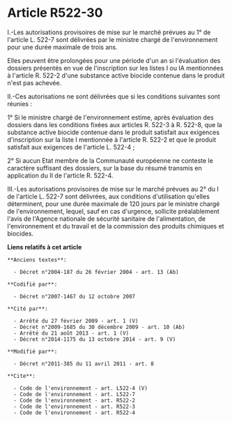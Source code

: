 # Article R522-30

I.-Les autorisations provisoires de mise sur le marché prévues au 1° de l'article L. 522-7 sont délivrées par le ministre
chargé de l'environnement pour une durée maximale de trois ans. 

Elles peuvent être prolongées pour une période d'un an si l'évaluation des dossiers présentés en vue de l'inscription sur les
listes I ou IA mentionnées à l'article R. 522-2 d'une substance active biocide contenue dans le produit n'est pas achevée. 

II.-Ces autorisations ne sont délivrées que si les conditions suivantes sont réunies : 

1° Si le ministre chargé de l'environnement estime, après évaluation des dossiers dans les conditions fixées aux articles R.
522-3 à R. 522-8, que la substance active biocide contenue dans le produit satisfait aux exigences d'inscription sur la liste
I mentionnée à l'article R. 522-2 et que le produit satisfait aux exigences de l'article L. 522-4 ; 

2° Si aucun Etat membre de la Communauté européenne ne conteste le caractère suffisant des dossiers, sur la base du résumé
transmis en application du II de l'article R. 522-4. 

III.-Les autorisations provisoires de mise sur le marché prévues au 2° du I de l'article L. 522-7 sont délivrées, aux
conditions d'utilisation qu'elles déterminent, pour une durée maximale de 120 jours par le ministre chargé de
l'environnement, lequel, sauf en cas d'urgence, sollicite préalablement l'avis de l'Agence nationale de sécurité sanitaire de
l'alimentation, de l'environnement et du travail et de la commission des produits chimiques et biocides.

**Liens relatifs à cet article**

	**Anciens textes**:

	  - Décret n°2004-187 du 26 février 2004 - art. 13 (Ab)

	**Codifié par**:

	  - Décret n°2007-1467 du 12 octobre 2007

	**Cité par**:

	  - Arrêté du 27 février 2009 - art. 1 (V)
	  - Décret n°2009-1685 du 30 décembre 2009 - art. 10 (Ab)
	  - Arrêté du 21 août 2013 - art. 1 (V)
	  - Décret n°2014-1175 du 13 octobre 2014 - art. 9 (V)

	**Modifié par**:

	  - Décret n°2011-385 du 11 avril 2011 - art. 8

	**Cite**:

	  - Code de l'environnement - art. L522-4 (V)
	  - Code de l'environnement - art. L522-7
	  - Code de l'environnement - art. R522-2
	  - Code de l'environnement - art. R522-3
	  - Code de l'environnement - art. R522-4
